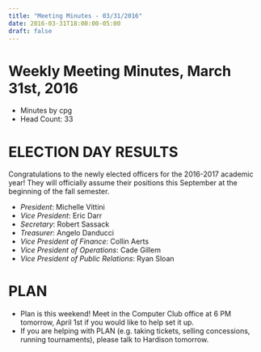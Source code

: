 ```yaml
---
title: "Meeting Minutes - 03/31/2016"
date: 2016-03-31T18:00:00-05:00
draft: false
---
```


# Weekly Meeting Minutes, March 31st, 2016

- Minutes by cpg
- Head Count: 33

# ELECTION DAY RESULTS

Congratulations to the newly elected officers for the 2016-2017 academic year! They will officially assume their positions this September at the beginning of the fall semester.

- *President*: Michelle Vittini
- *Vice President*: Eric Darr
- *Secretary*: Robert Sassack
- *Treasurer*: Angelo Danducci
- *Vice President of Finance*: Collin Aerts
- *Vice President of Operations*: Cade Gillem
- *Vice President of Public Relations*: Ryan Sloan

# PLAN

- Plan is this weekend! Meet in the Computer Club office at 6 PM tomorrow, April 1st if you would like to help set it up.
- If you are helping with PLAN (e.g. taking tickets, selling concessions, running tournaments), please talk to Hardison tomorrow.
